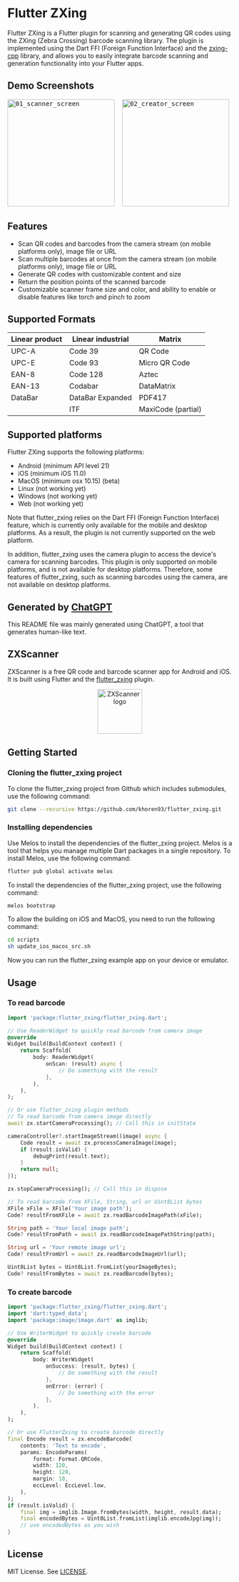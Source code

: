 # Flutter ZXing

Flutter ZXing is a Flutter plugin for scanning and generating QR codes using the ZXing (Zebra Crossing) barcode scanning library. The plugin is implemented using the Dart FFI (Foreign Function Interface) and the [zxing-cpp](https://github.com/zxing-cpp/zxing-cpp) library, and allows you to easily integrate barcode scanning and generation functionality into your Flutter apps.

## Demo Screenshots

<pre>
<img alt="01_scanner_screen" src="https://user-images.githubusercontent.com/11523360/222677044-a15841a7-e617-44bb-b3a0-66b2d5b57dce.png" width="240">&nbsp; <img alt="02_creator_screen" src="https://user-images.githubusercontent.com/11523360/222677058-60a676fd-c229-4b51-8780-f40155cb5db6.png" width="240">&nbsp;
</pre>

## Features

- Scan QR codes and barcodes from the camera stream (on mobile platforms only), image file or URL
- Scan multiple barcodes at once from the camera stream (on mobile platforms only), image file or URL
- Generate QR codes with customizable content and size
- Return the position points of the scanned barcode
- Customizable scanner frame size and color, and ability to enable or disable features like torch and pinch to zoom

## Supported Formats

| Linear product | Linear industrial | Matrix             |
|----------------|-------------------|--------------------|
| UPC-A          | Code 39           | QR Code            |
| UPC-E          | Code 93           | Micro QR Code      |
| EAN-8          | Code 128          | Aztec              |
| EAN-13         | Codabar           | DataMatrix         |
| DataBar        | DataBar Expanded  | PDF417             |
|                | ITF               | MaxiCode (partial) |

## Supported platforms

Flutter ZXing supports the following platforms:

- Android (minimum API level 21)
- iOS (minimum iOS 11.0)
- MacOS (minimum osx 10.15) (beta)
- Linux (not working yet)
- Windows (not working yet)
- Web (not working yet)

Note that flutter_zxing relies on the Dart FFI (Foreign Function Interface) feature, which is currently only available for the mobile and desktop platforms. As a result, the plugin is not currently supported on the web platform.

In addition, flutter_zxing uses the camera plugin to access the device's camera for scanning barcodes. This plugin is only supported on mobile platforms, and is not available for desktop platforms. Therefore, some features of flutter_zxing, such as scanning barcodes using the camera, are not available on desktop platforms.

## Generated by [ChatGPT](https://chat.openai.com/chat)

This README file was mainly generated using ChatGPT, a tool that generates human-like text.

## ZXScanner

ZXScanner is a free QR code and barcode scanner app for Android and iOS. It is built using Flutter and the [flutter_zxing](https://github.com/khoren93/flutter_zxing) plugin.

<p align="center">
    <a href="https://github.com/khoren93/flutter_zxing/tree/main/zxscanner">
        <img src="https://user-images.githubusercontent.com/11523360/178162663-57ec28ac-7075-43ab-ac31-35058298c73e.png" alt="ZXScanner logo" height="100" >
    </a>
</p>

## Getting Started

### Cloning the flutter_zxing project

To clone the flutter_zxing project from Github which includes submodules, use the following command:

```bash
git clone --recursive https://github.com/khoren93/flutter_zxing.git
```

### Installing dependencies

Use Melos to install the dependencies of the flutter_zxing project. Melos is a tool that helps you manage multiple Dart packages in a single repository. To install Melos, use the following command:

```bash
flutter pub global activate melos
```

To install the dependencies of the flutter_zxing project, use the following command:

```bash
melos bootstrap
```

To allow the building on iOS and MacOS, you need to run the following command:

```bash
cd scripts
sh update_ios_macos_src.sh
```

Now you can run the flutter_zxing example app on your device or emulator.

## Usage

### To read barcode

```dart
import 'package:flutter_zxing/flutter_zxing.dart';

// Use ReaderWidget to quickly read barcode from camera image
@override
Widget build(BuildContext context) {
    return Scaffold(
        body: ReaderWidget(
            onScan: (result) async {
                // Do something with the result
            },
        ),
    ),
);

// Or use flutter_zxing plugin methods 
// To read barcode from camera image directly
await zx.startCameraProcessing(); // Call this in initState

cameraController?.startImageStream((image) async {
    Code result = await zx.processCameraImage(image);
    if (result.isValid) {
        debugPrint(result.text);
    }
    return null;
});

zx.stopCameraProcessing(); // Call this in dispose

// To read barcode from XFile, String, url or Uint8List bytes
XFile xFile = XFile('Your image path');
Code? resultFromXFile = await zx.readBarcodeImagePath(xFile);

String path = 'Your local image path';
Code? resultFromPath = await zx.readBarcodeImagePathString(path);

String url = 'Your remote image url';
Code? resultFromUrl = await zx.readBarcodeImageUrl(url);

Uint8List bytes = Uint8List.fromList(yourImageBytes);
Code? resultFromBytes = await zx.readBarcode(bytes);
```

### To create barcode

```dart
import 'package:flutter_zxing/flutter_zxing.dart';
import 'dart:typed_data';
import 'package:image/image.dart' as imglib;

// Use WriterWidget to quickly create barcode
@override
Widget build(BuildContext context) {
    return Scaffold(
        body: WriterWidget(
            onSuccess: (result, bytes) {
                // Do something with the result
            },
            onError: (error) {
                // Do something with the error
            },
        ),
    ),
);

// Or use FlutterZxing to create barcode directly
final Encode result = zx.encodeBarcode(
    contents: 'Text to encode',
    params: EncodeParams(
        format: Format.QRCode,
        width: 120,
        height: 120,
        margin: 10,
        eccLevel: EccLevel.low,
    ),
);
if (result.isValid) {
    final img = imglib.Image.fromBytes(width, height, result.data);
    final encodedBytes = Uint8List.fromList(imglib.encodeJpg(img));
    // use encodedBytes as you wish
}
```

## License

MIT License. See [LICENSE](https://github.com/khoren93/flutter_zxing/blob/master/LICENSE).
